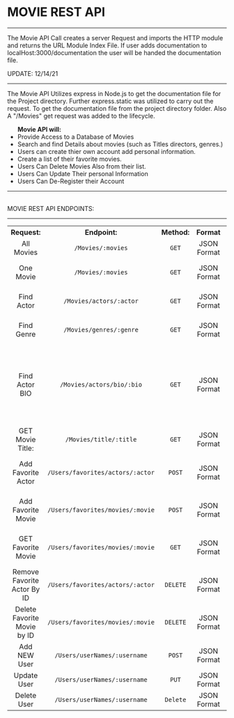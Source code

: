 <h1>MOVIE REST API</h1>
<hr>
<p>The Movie API Call creates a server Request and imports the HTTP module and returns the URL Module Index File. 
If user adds documentation to localHost:3000/documentation the user will be handed the documentation file.</p>

UPDATE: 12/14/21<br>
<hr>
<p>The Movie API Utilizes express in Node.js to get the documentation file for the Project directory. Further
    express.static was utilized to carry out the request. To get the documentation file from the project directory folder.
    Also A "/Movies"  get request was added to the lifecycle.
</p>

<ul><strong>Movie API will:</strong>
    <li>Provide Access to a Database of Movies</li>
    <li> Search and find Details about movies 
    (such as Titles directors, genres.) </li>
    <li>Users can create thier own account
    add personal information.</li>
    <li>Create a list of their favorite movies.</li>
    <li> Users Can Delete Movies Also from their list.</li>
    <li> Users Can Update Their personal Information</li>
    <li>Users Can De-Register their Account</li>
</ul>
<hr>
<br>
MOVIE REST API ENDPOINTS:
<hr>

<table style="text-align:center">
  <tr>
    <th>Request:</th>
    <th>Endpoint:</th>
    <th>Method:</th>
    <th>Format</th>
    <th>Description<th>
  </tr>
  <tr>
    <td>All Movies</td>
    <td><code>/Movies/:movies</code></td>
    <td><code>GET</code></td>
    <td>JSON Format</td>
    <td>Gets All Movies</td>
  </tr>
  
  <tr>
    <td>One Movie</td>
    <td><code>/Movies/:movies</code></td>
    <td><code>GET</code></td>
    <td>JSON Format</td>
    <td>Returns a Single Movie</td>
  </tr>

  <tr>
    <td>Find Actor</td>
    <td><code>/Movies/actors/:actor</code></td>
    <td><code>GET</code></td>
    <td>JSON Format</td>
    <td>Returns a Single Actor</td>
  </tr>
  
  <tr>
    <td>Find Genre</td>
    <td><code>/Movies/genres/:genre</code></td>
    <td><code>GET</code></td>
    <td>JSON Format</td>
    <td>Returns All Movie Genres</td>
  </tr>
  
  <tr>
    <td>Find Actor BIO</td>
    <td><code>/Movies/actors/bio/:bio</code></td>
    <td><code>GET</code></td>
    <td>JSON Format</td>
    <td>Returns data about each actors Bio <br>Data Birth Year Death year and Movies Played</td>
  </tr>
  
  <tr>
    <td>GET Movie Title:</td>
      <td><code>/Movies/title/:title</code></td>
      <td><code>GET</code></td>
    <td>JSON Format</td>
    <td>Returns Each Movie Title</td>
  </tr>
  

  <tr>
    <td>Add Favorite Actor</td>
    <td><code>/Users/favorites/actors/:actor</code></td>
    <td><code>POST</code></td>
    <td>JSON Format</td>
    <td>Adds Users Favorite Actor to their list</td>
  </tr>
  
  <tr>
    <td>Add Favorite Movie</td>
    <td><code>/Users/favorites/movies/:movie</code></td>
    <td><code>POST</code></td>
    <td>JSON Format</td>
    <td>Adds Favorite Movie to their list</td>
  </tr>
  <tr>
    <td>GET Favorite Movie</td>
    <td><code>/Users/favorites/movies/:movie</code></td>
    <td><code>GET</code></td>
    <td>JSON Format</td>
    <td>Get Favorite Movie from their list</td>
  </tr>
  
  <tr>
    <td>Remove Favorite Actor By ID</td>
    <td><code>/Users/favorites/actors/:actor</code></td>
    <td><code>DELETE</code></td>
    <td>JSON Format</td>
    <td>Removes favorite Actor from Users list</td>
  </tr>
<tr>
    <td>Delete Favorite Movie by ID</td>
    <td><code>/Users/favorites/movies/:movie</code></td>
    <td><code>DELETE</code></td>
    <td>JSON Format</td>
    <td>Removes favorite Movie from Users list</td>
  </tr>

  <tr>
    <td>Add NEW User</td>
    <td><code>/Users/userNames/:username</code></td>
    <td><code>POST</code></td>
    <td>JSON Format</td>
    <td>Creates New User</td>
  </tr>

  <tr>
    <td>Update User</td>
    <td><code>/Users/userNames/:username</code></td>
    <td><code>PUT</code></td>
    <td>JSON Format</td>
    <td>Creates New User</td>
  </tr>

  
  <tr>
    <td>Delete User</td>
    <td><code>/Users/userNames/:username</code></td>
    <td><code>Delete</code></td>
    <td>JSON Format</td>
    <td>Creates New User</td>
  </tr>
